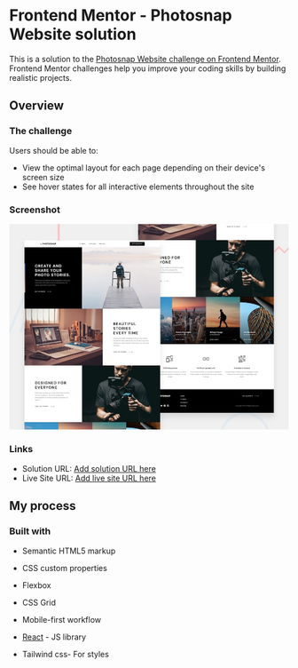 # Frontend Mentor - Photosnap Website solution

This is a solution to the [Photosnap Website challenge on Frontend Mentor](https://www.frontendmentor.io/challenges/photosnap-multipage-website-nMDSrNmNW). Frontend Mentor challenges help you improve your coding skills by building realistic projects.

## Overview

### The challenge

Users should be able to:

- View the optimal layout for each page depending on their device's screen size
- See hover states for all interactive elements throughout the site

### Screenshot

![](/src/assets/preview.jpg)

### Links

- Solution URL: [Add solution URL here](https://github.com/schincharauli/photosnap-multi-page-website-)
- Live Site URL: [Add live site URL here](https://luxury-starburst-b92b01.netlify.app/)

## My process

### Built with

- Semantic HTML5 markup
- CSS custom properties
- Flexbox
- CSS Grid
- Mobile-first workflow
- [React](https://reactjs.org/) - JS library

- Tailwind css- For styles
